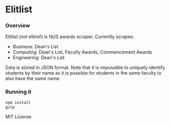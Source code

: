 # Elitlist

### Overview

Elitlist (not elitist!) is NUS awards scraper. Currently scrapes:
- Business: Dean's List
- Computing: Dean's List, Faculty Awards, Commencement Awards
- Engineering: Dean's List

Data is stored in JSON format. Note that it is impossible to uniquely identify students by their name as it is possible for students in the same faculty to also have the same name. 

### Running it

```
npm install
gulp
```

MIT License
